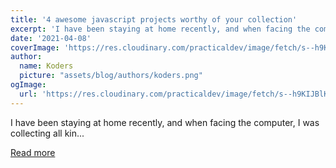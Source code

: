 ```yaml
---
title: '4 awesome javascript projects worthy of your collection'
excerpt: 'I have been staying at home recently, and when facing the computer, I was collecting all kin...'
date: '2021-04-08'
coverImage: 'https://res.cloudinary.com/practicaldev/image/fetch/s--h9KIJBlK--/c_imagga_scale,f_auto,fl_progressive,h_420,q_auto,w_1000/https://dev-to-uploads.s3.amazonaws.com/uploads/articles/c65szradn6vbc510alfj.jpg'
author:
  name: Koders
  picture: "assets/blog/authors/koders.png"
ogImage:
  url: 'https://res.cloudinary.com/practicaldev/image/fetch/s--h9KIJBlK--/c_imagga_scale,f_auto,fl_progressive,h_420,q_auto,w_1000/https://dev-to-uploads.s3.amazonaws.com/uploads/articles/c65szradn6vbc510alfj.jpg'
---
```


I have been staying at home recently, and when facing the computer, I was collecting all kin...

[Read more](https://dev.to/lindelof/4-awesome-javascript-projects-worthy-of-your-collection-53fi)
